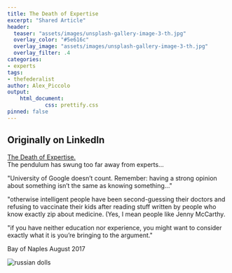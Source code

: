 ```yaml
---
title: The Death of Expertise
excerpt: "Shared Article"
header:
  teaser: "assets/images/unsplash-gallery-image-3-th.jpg"
  overlay_color: "#5e616c"
  overlay_image: "assets/images/unsplash-gallery-image-3-th.jpg"
  overlay_filter: .4
categories:
- experts
tags:
- thefederalist
author: Alex_Piccolo
output:
    html_document:
            css: prettify.css
pinned: false
---
```


## **Originally on LinkedIn**

[The Death of Expertise.](http://thefederalist.com/2014/01/17/the-death-of-expertise/)  
The pendulum has swung too far away from experts...  

"University of Google doesn’t count. Remember: having a strong opinion about something isn’t the same as knowing something..."  

"otherwise intelligent people have been second-guessing their doctors and refusing to vaccinate their kids after reading stuff written by people who know exactly zip about medicine. (Yes, I mean people like Jenny McCarthy.

"if you have neither education nor experience, you might want to consider exactly what it is you’re bringing to the argument."

Bay of Naples August 2017

![russian dolls](https://lh3.googleusercontent.com/NE79Wg0ONmcSV-Xc6vrWSXEXCZFYwy_adrezYl2WXf3DETHxa0gvhB1MfqYHZPYzybQSRw2S_tLGwQ "Naples 2017")
